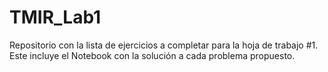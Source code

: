 # TMIR_Lab1
 Repositorio con la lista de ejercicios a completar para la hoja de trabajo #1. Este incluye el Notebook con la solución a cada problema propuesto.
